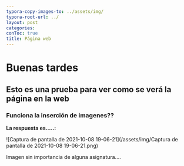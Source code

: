 ```yaml
---
typora-copy-images-to: ../assets/img/
typora-root-url: ../
layout: post
categories: 
conToc: true
title: Página web
---
```



# Buenas tardes

## Esto es una prueba para ver como se verá la página en la web

### Funciona la inserción de imagenes?? 

**La respuesta es.....:**

![Captura de pantalla de 2021-10-08 19-06-21](/assets/img/Captura de pantalla de 2021-10-08 19-06-21.png)



Imagen sin importancia de alguna asignatura....


